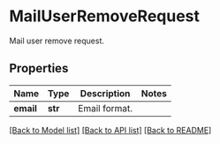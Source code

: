 # MailUserRemoveRequest

Mail user remove request.
## Properties
Name | Type | Description | Notes
------------ | ------------- | ------------- | -------------
**email** | **str** | Email format. | 

[[Back to Model list]](../README.md#documentation-for-models) [[Back to API list]](../README.md#documentation-for-api-endpoints) [[Back to README]](../README.md)


